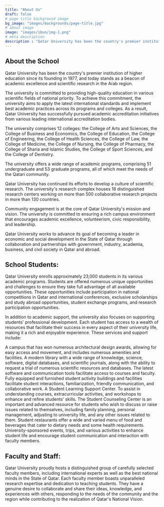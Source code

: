 ```yaml
---
title: "About Us"
draft: false
# page title background image
bg_image: "images/backgrounds/page-title.jpg"
# about image
image: "images/ibun/img-1.png"
# meta description
description : "Qatar University has been the country's premier institution of higher education since its founding in 1977, and today stands as a beacon of academic excellence and scientific research in the Arab region."
---
```


## About the School
Qatar University has been the country's premier institution of higher education since its founding in 1977, and today stands as a beacon of academic excellence and scientific research in the Arab region.

The university is committed to providing high-quality education in various scientific fields of national priority. To achieve this commitment, the university aims to apply the latest international standards and implement best academic practices across its programs and colleges. As a result, Qatar University has successfully pursued academic accreditation initiatives from various leading international accreditation bodies.

The university comprises 12 colleges: the College of Arts and Sciences, the College of Business and Economics, the College of Education, the College of Engineering, the College of Health Sciences, the College of Law, the College of Medicine, the College of Nursing, the College of Pharmacy, the College of Sharia and Islamic Studies, the College of Sport Sciences, and the College of Dentistry.

The university offers a wide range of academic programs, comprising 51 undergraduate and 53 graduate programs, all of which meet the needs of the Qatari community.

Qatar University has continued its efforts to develop a culture of scientific research. The university's research complex houses 18 distinguished research centers working on more than 500 collaborative research projects in more than 130 countries.

Community engagement is at the core of Qatar University's mission and vision. The university is committed to ensuring a rich campus environment that encourages academic excellence, volunteerism, civic responsibility, and leadership.

Qatar University works to advance its goal of becoming a leader in economic and social development in the State of Qatar through collaboration and partnerships with government, industry, academia, business, and civil society in Qatar and abroad.

## School Students:
Qatar University enrolls approximately 23,000 students in its various academic programs. Students are offered numerous unique opportunities and challenges to ensure they take full advantage of all available opportunities. These opportunities include participation in national competitions in Qatar and international conferences, exclusive scholarships and study abroad opportunities, student exchange programs, and research participation opportunities.

In addition to academic support, the university also focuses on supporting students' professional development. Each student has access to a wealth of resources that facilitate their success in every aspect of their university life, making it a rich and enjoyable experience. These services and support include:

A campus that has won numerous architectural design awards, allowing for easy access and movement, and includes numerous amenities and facilities. A modern library with a wide range of knowledge, science, software, digital databases, and scientific journals, along with the ability to request a trial of numerous scientific resources and databases. The latest software and communication tools facilitate access to courses and faculty. Fully equipped and furnished student activity buildings and facilities facilitate student interactions, familiarization, friendly communication, and collaborative work. A Student Learning Support Center. To assist in understanding courses, extracurricular activities, and workshops to enhance and refine students' skills. The Student Counseling Center is an important and advanced resource for students who wish to discuss or raise issues related to themselves, including family planning, personal management, adjusting to university life, and any other issues related to them. Student restaurants offer a wide and varied menu of food and beverages that cater to dietary needs and some health requirements. University-sponsored events, trips, and various activities to enhance student life and encourage student communication and interaction with faculty members.

## Faculty and Staff:
Qatar University proudly hosts a distinguished group of carefully selected faculty members, including international experts as well as the best national minds in the State of Qatar. Each faculty member boasts unparalleled research expertise and dedication to teaching students. They have a genuine desire to collaborate and share their ideas, knowledge, and experiences with others, responding to the needs of the community and the region while contributing to the realization of Qatar's National Vision.